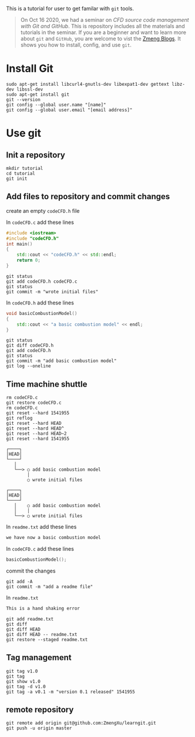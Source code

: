 This is a tutorial for user to get familar with `git` tools.

> On Oct 16 2020, we had a seminar on *CFD source code management with Git and GitHub*. This is repository includes all the materials and tutorials in the seminar. If you are a beginner and want to learn more about `git` and `GitHub`, you are welcome to vist the [Zmeng Blogs](https://openfoam.tech/2020/06/GitUsage/). It shows you how to install, config, and use `git`.

# Install Git
```shell
sudo apt-get install libcurl4-gnutls-dev libexpat1-dev gettext libz-dev libssl-dev
sudo apt-get install git
git --version
git config --global user.name "[name]"
git config --global user.email "[email address]"
```
# Use git

## Init a repository
```shell
mkdir tutorial
cd tutorial
git init
```

## Add files to repository and commit changes
create an empty `codeCFD.h` file

In `codeCFD.c` add these lines
```C++
#include <iostream>
#include "codeCFD.h"
int main()
{
	std::cout << "codeCFD.h" << std::endl;
	return 0;
}
```

```shell
git status
git add codeCFD.h codeCFD.c
git status
git commit -m "wrote initial files"
```

In `codeCFD.h` add these lines
```C++
void basicCombustionModel()
{
	std::cout << "a basic combustion model" << endl;
}
```

```shell
git status
git diff codeCFD.h
git add codeCFD.h
git status
git commit -m "add basic combustion model"
git log --oneline
```
## Time machine shuttle
```
rm codeCFD.c
git restore codeCFD.c
rm codeCFD.c
git reset --hard 1541955
git reflog
git reset --hard HEAD
git reset --hard HEAD^
git reset --hard HEAD~2
git reset --hard 1541955
```

```
┌────┐
│HEAD│
└────┘
   │
   └──> ○ add basic combustion model
        │
        ○ wrote initial files

┌────┐
│HEAD│
└────┘
   │    ○ add basic combustion model
   │    │
   └──> ○ wrote initial files
```


In `readme.txt` add these lines
```C++
we have now a basic combustion model
```

In `codeCFD.c` add these lines
```C++
basicCombustionModel();
```

commit the changes
```shell
git add -A
git commit -m "add a readme file"
```

In `readme.txt`
```C++
This is a hand shaking error
```

```shell
git add readme.txt
git diff
git diff HEAD
git diff HEAD -- readme.txt
git restore --staged readme.txt
```

## Tag management
```shell
git tag v1.0
git tag
git show v1.0
git tag -d v1.0
git tag -a v0.1 -m "version 0.1 released" 1541955
```

## remote repository
```shell
git remote add origin git@github.com:ZmengXu/learngit.git
git push -u origin master
```
